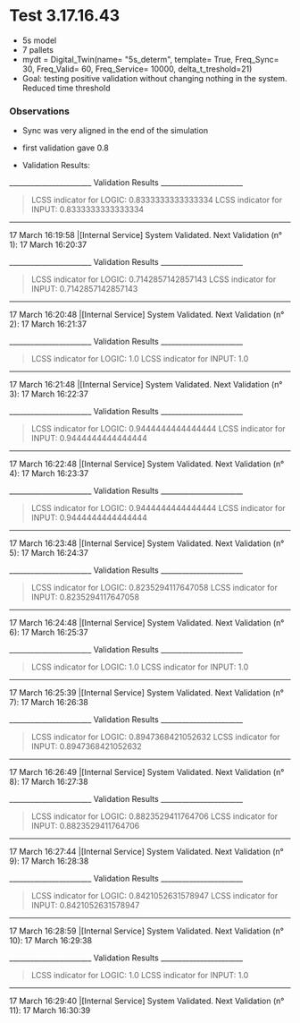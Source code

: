 # Test 3.17.16.43
- 5s model
- 7 pallets
- mydt = Digital_Twin(name= "5s_determ", template= True, Freq_Sync= 30, Freq_Valid= 60, Freq_Service= 10000, delta_t_treshold=21)
- Goal: testing positive validation without changing nothing in the system. Reduced time threshold

### Observations
- Sync was very aligned in the end of the simulation
- first validation gave 0.8

- Validation Results:

_______________________ Validation Results _______________________
> LCSS indicator for LOGIC: 0.8333333333333334
> LCSS indicator for INPUT: 0.8333333333333334
__________________________________________________________________
17 March 16:19:58 |[Internal Service] System Validated. Next Validation (n° 1): 17 March 16:20:37

_______________________ Validation Results _______________________
> LCSS indicator for LOGIC: 0.7142857142857143
> LCSS indicator for INPUT: 0.7142857142857143
__________________________________________________________________
17 March 16:20:48 |[Internal Service] System Validated. Next Validation (n° 2): 17 March 16:21:37

_______________________ Validation Results _______________________
> LCSS indicator for LOGIC: 1.0
> LCSS indicator for INPUT: 1.0
__________________________________________________________________
17 March 16:21:48 |[Internal Service] System Validated. Next Validation (n° 3): 17 March 16:22:37

_______________________ Validation Results _______________________
> LCSS indicator for LOGIC: 0.9444444444444444
> LCSS indicator for INPUT: 0.9444444444444444
__________________________________________________________________
17 March 16:22:48 |[Internal Service] System Validated. Next Validation (n° 4): 17 March 16:23:37

_______________________ Validation Results _______________________
> LCSS indicator for LOGIC: 0.9444444444444444
> LCSS indicator for INPUT: 0.9444444444444444
__________________________________________________________________
17 March 16:23:48 |[Internal Service] System Validated. Next Validation (n° 5): 17 March 16:24:37

_______________________ Validation Results _______________________
> LCSS indicator for LOGIC: 0.8235294117647058
> LCSS indicator for INPUT: 0.8235294117647058
__________________________________________________________________
17 March 16:24:48 |[Internal Service] System Validated. Next Validation (n° 6): 17 March 16:25:37

_______________________ Validation Results _______________________
> LCSS indicator for LOGIC: 1.0
> LCSS indicator for INPUT: 1.0
__________________________________________________________________
17 March 16:25:39 |[Internal Service] System Validated. Next Validation (n° 7): 17 March 16:26:38

_______________________ Validation Results _______________________
> LCSS indicator for LOGIC: 0.8947368421052632
> LCSS indicator for INPUT: 0.8947368421052632
__________________________________________________________________
17 March 16:26:49 |[Internal Service] System Validated. Next Validation (n° 8): 17 March 16:27:38

_______________________ Validation Results _______________________
> LCSS indicator for LOGIC: 0.8823529411764706
> LCSS indicator for INPUT: 0.8823529411764706
__________________________________________________________________
17 March 16:27:44 |[Internal Service] System Validated. Next Validation (n° 9): 17 March 16:28:38

_______________________ Validation Results _______________________
> LCSS indicator for LOGIC: 0.8421052631578947
> LCSS indicator for INPUT: 0.8421052631578947
__________________________________________________________________
17 March 16:28:59 |[Internal Service] System Validated. Next Validation (n° 10): 17 March 16:29:38

_______________________ Validation Results _______________________
> LCSS indicator for LOGIC: 1.0
> LCSS indicator for INPUT: 1.0
__________________________________________________________________
17 March 16:29:40 |[Internal Service] System Validated. Next Validation (n° 11): 17 March 16:30:39